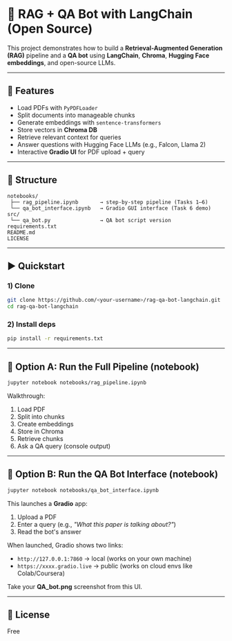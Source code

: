 # 🧠 RAG + QA Bot with LangChain (Open Source)

This project demonstrates how to build a **Retrieval-Augmented Generation (RAG)** pipeline 
and a **QA bot** using **LangChain**, **Chroma**, **Hugging Face embeddings**, 
and open-source LLMs.

---

## 🚀 Features
- Load PDFs with `PyPDFLoader`
- Split documents into manageable chunks
- Generate embeddings with `sentence-transformers`
- Store vectors in **Chroma DB**
- Retrieve relevant context for queries
- Answer questions with Hugging Face LLMs (e.g., Falcon, Llama 2)
- Interactive **Gradio UI** for PDF upload + query

---

## 📂 Structure
```
notebooks/      
 ├── rag_pipeline.ipynb       → step-by-step pipeline (Tasks 1–6)
 └── qa_bot_interface.ipynb   → Gradio GUI interface (Task 6 demo)
src/                        
 └── qa_bot.py                → QA bot script version
requirements.txt
README.md
LICENSE
```

---

## ▶️ Quickstart

### 1) Clone
```bash
git clone https://github.com/<your-username>/rag-qa-bot-langchain.git
cd rag-qa-bot-langchain
```

### 2) Install deps
```bash
pip install -r requirements.txt
```

---

## 📘 Option A: Run the Full Pipeline (notebook)
```bash
jupyter notebook notebooks/rag_pipeline.ipynb
```
Walkthrough:
1. Load PDF
2. Split into chunks
3. Create embeddings
4. Store in Chroma
5. Retrieve chunks
6. Ask a QA query (console output)

---

## 📘 Option B: Run the QA Bot Interface (notebook)
```bash
jupyter notebook notebooks/qa_bot_interface.ipynb
```
This launches a **Gradio** app:
1. Upload a PDF
2. Enter a query (e.g., *"What this paper is talking about?"*)
3. Read the bot's answer

When launched, Gradio shows two links:
- `http://127.0.0.1:7860` → local (works on your own machine)
- `https://xxxx.gradio.live` → public (works on cloud envs like Colab/Coursera)

Take your **QA_bot.png** screenshot from this UI.

---

## 📜 License
Free
